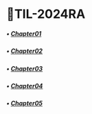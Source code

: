 # 📑TIL-2024RA

##### • [Chapter01](https://github.com/QHdld/TIL-2024RA/blob/main/Chapter01.md)
##### • [Chapter02](https://github.com/QHdld/TIL-2024RA/blob/main/Chapter02.md)
##### • [Chapter03](https://github.com/QHdld/TIL-2024RA/blob/main/Chapter03.md)
##### • [Chapter04](https://github.com/QHdld/TIL-2024RA/blob/main/Chapter04.md)
##### • [Chapter05](https://github.com/QHdld/TIL-2024RA/blob/main/Chapter05.md)
